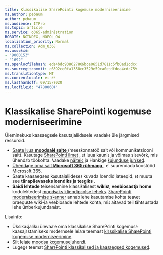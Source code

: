 ```yaml
---
title: Klassikalise SharePointi kogemuse moderniseerimine
ms.author: pebaum
author: pebaum
ms.audience: ITPro
ms.topic: article
ms.service: o365-administration
ROBOTS: NOINDEX, NOFOLLOW
localization_priority: Normal
ms.collection: Adm_O365
ms.assetid:
- "9000153"
- "1692"
ms.openlocfilehash: ede4bdc938627806bce0651d7811c5fb0ad1cdcc
ms.sourcegitcommit: c6692ce0fa1358ec3529e59ca0ecdfdea4cdc759
ms.translationtype: MT
ms.contentlocale: et-EE
ms.lasthandoff: 09/15/2020
ms.locfileid: "47800604"
---
```

# <a name="modernize-your-classic-sharepoint-experience"></a>Klassikalise SharePointi kogemuse moderniseerimine

Üleminekuks kaasaegsele kasutajaliidesele vaadake üle järgmised ressursid.

- [Saate luua **moodsaid saite** ](https://support.office.com/article/create-a-team-site-in-sharepoint-ef10c1e7-15f3-42a3-98aa-b5972711777d) (meeskonnatöö sait või kommunikatsiooni sait). Kasutage [SharePointi ilmet](https://lookbook.microsoft.com/assets/SharePoint_lookbook_2019.pdf) , et luua kaunis ja võimas sisevõrk, mis ühendab töökohta. Vaadake [näiteid](https://lookbook.microsoft.com/) ja Hankige [kujunduse juhised](https://spdesign.azurewebsites.net/).
- [Ühendage oma sait **Microsoft 365 rühmaga** ](https://docs.microsoft.com/sharepoint/dev/transform/modernize-connect-to-office365-group) , et suurendada koostööd Microsoft 365.
- Saate kaasaegses kasutajaliideses [kuvada loendid ja](https://docs.microsoft.com/sharepoint/dev/transform/modernize-userinterface-lists-and-libraries)teegid, et muuta see **tänapäevaseks loendiks ja teegiks** .
- **Saidi lehtede** teisendamine klassikalisest **wikist**, **veebiosast**ja **home** kodulehtedest [moodsaks kliendipoolse leheks](https://docs.microsoft.com/sharepoint/dev/transform/modernize-userinterface-site-pages). [SharePointi moderniseerimise skanner](https://docs.microsoft.com/sharepoint/dev/transform/modernize-scanner) annab lehe kasutamise kohta teavet praeguste wiki-ja veebiosade lehtede kohta, mis aitavad teil tähtsustada lehe ümberkujundamist.

Lisainfo:

- Üksikasjaliku ülevaate oma klassikalise SharePointi kogemuse kaasajastamiseks modernsele leiate teemast [klassikalise SharePointi kogemuse moderniseerimine](https://docs.microsoft.com/sharepoint/dev/transform/modernize-classic-sites).
- Siit leiate [moodsa kogemuse](https://docs.microsoft.com/sharepoint/guide-to-sharepoint-modern-experience)juhendi.
- Lugege teemat [SharePointi klassikalised ja kaasaegsed kogemused](https://support.office.com/article/sharepoint-classic-and-modern-experiences-5725c103-505d-4a6e-9350-300d3ec7d73f).
